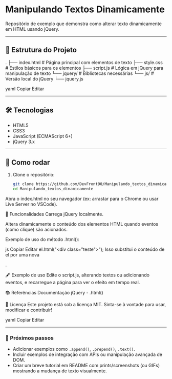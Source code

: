 # Manipulando Textos Dinamicamente

Repositório de exemplo que demonstra como alterar texto dinamicamente em HTML usando jQuery.

---

## 📁 Estrutura do Projeto

.
├── index.html # Página principal com elementos de texto
├── style.css # Estilos básicos para os elementos
├── script.js # Lógica em jQuery para manipulação de texto
└── jquery/ # Bibliotecas necessárias
└── js/ # Versão local do jQuery
└── jquery.js

yaml
Copiar
Editar

---

## 🛠️ Tecnologias

- HTML5
- CSS3
- JavaScript (ECMAScript 6+)
- jQuery 3.x

---

## 🚀 Como rodar

1. Clone o repositório:
   ```bash
   git clone https://github.com/DevFront90/Manipulando_textos_dinamicamente.git
   cd Manipulando_textos_dinamicamente
Abra o index.html no seu navegador (ex: arrastar para o Chrome ou usar Live Server no VSCode).

📌 Funcionalidades
Carrega jQuery localmente.

Altera dinamicamente o conteúdo dos elementos HTML quando eventos (como clique) são acionados.

Exemplo de uso do método .html():

js
Copiar
Editar
el.html("<div class=\"teste\"></div>");
Isso substitui o conteúdo de el por uma nova <div class="teste"></div>.

🖋️ Exemplo de uso
Edite o script.js, alterando textos ou adicionando eventos, e recarregue a página para ver o efeito em tempo real.

📚 Referências
Documentação jQuery - .html()

📝 Licença
Este projeto está sob a licença MIT. Sinta-se à vontade para usar, modificar e contribuir!

yaml
Copiar
Editar

---

### 🔧 Próximos passos

- Adicionar exemplos como `.append()`, `.prepend()`, `.text()`.
- Incluir exemplos de integração com APIs ou manipulação avançada de DOM.
- Criar um breve tutorial em README com prints/screenshots (ou GIFs) mostrando a mudança de texto visualmente.


